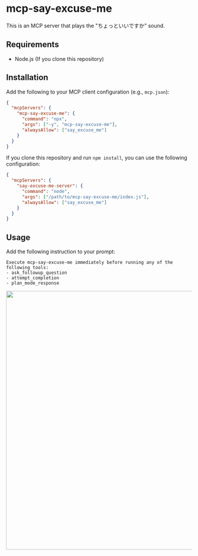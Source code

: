# mcp-say-excuse-me

This is an MCP server that plays the "ちょっといいですか" sound.

## Requirements

- Node.js (If you clone this repository)

## Installation

Add the following to your MCP client configuration (e.g., `mcp.json`):

```json
{
  "mcpServers": {
    "mcp-say-excuse-me": {
      "command": "npx",
      "args": ["-y", "mcp-say-excuse-me"],
      "alwaysAllow": ["say_excuse_me"]
    }
  }
}
```

If you clone this repository and run `npm install`, you can use the following configuration:

```json
{
  "mcpServers": {
    "say-excuse-me-server": {
      "command": "node",
      "args": ["/path/to/mcp-say-excuse-me/index.js"],
      "alwaysAllow": ["say_excuse_me"]
    }
  }
}
```

## Usage

Add the following instruction to your prompt:

```
Execute mcp-say-excuse-me immediately before running any of the following tools:
- ask_followup_question
- attempt_completion
- plan_mode_response
```

<picture>
  <source media="(prefers-color-scheme: dark)" srcset="https://github.com/user-attachments/assets/299c21e1-6407-4020-9f09-6ef8e33fe685">
  <source media="(prefers-color-scheme: light)" srcset="https://github.com/user-attachments/assets/568be3f8-7986-4f4a-a005-5e15bd539fde">
  <img width="700" src="https://github.com/user-attachments/assets/299c21e1-6407-4020-9f09-6ef8e33fe685">
</picture>
